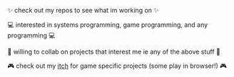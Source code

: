 ✨ check out my repos to see what im working on ✨

💻 interested in systems programming, game programming, and any programming 💻

📒 willing to collab on projects that interest me ie any of the above stuff 📒

🎮 check out my [itch](https://benlloyd50.itch.io/) for game specific projects (some play in browser!) 🎮

<!---
benlloyd50/benlloyd50 is a ✨ special ✨ repository because its `README.md` (this file) appears on your GitHub profile.
You can click the Preview link to take a look at your changes.
--->
